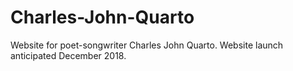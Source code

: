 # Charles-John-Quarto
Website for poet-songwriter Charles John Quarto.
Website launch anticipated December 2018.
